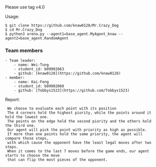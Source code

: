 Please use tag v4.0

Usage:

    $ git clone https://github.com/knaw0128/Mr.Crazy_Dog
    $ cd Mr.Crazy_Dog
    $ python3 arena.py --agent1=base_agent.MyAgent_knaw --agent2=base_agent.RandomAgent

### Team members
    - Team leader:
        - name: Wei-Tung
        - student_id: b09902063
        - github: [knaw0128](https://github.com/knaw0128)
    - member:
        - name: Kai-Feng
        - student_id: b09902060	
        - github: [Tobbys1523](https://github.com/Tobbys1523)

Report:

     We choose to evaluate each point with its position 
     The 4 corners hold the highest piority, while the points around it hold the lowest one.
     The points on the edge hold the second piority and the others hold the third one.
     Our agent will pick the point with priority as high as possible.
     If more than one points hold the same priority, the agent will compare those steps,
     with which cause the opponent have the least legal moves after two steps.
     When it comes to the last 7 moves before the game ends, our agent starts to choose the move
     that can flip the most pieces of the opponent.
